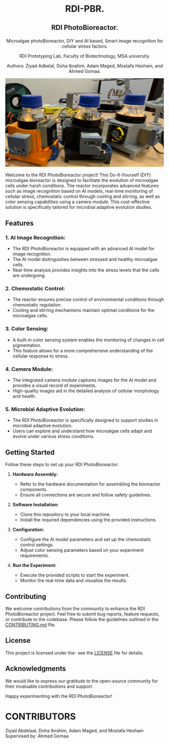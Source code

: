 
# **<p align="center"> RDI-PBR.</p>**
## <p align="center"> RDI PhotoBioreactor. </p>
<p align="center"> Microalgae photoBioreactor, DIY and AI based, Smart image recognition for cellular stress factors. </p>
<p align="center"> RDI Prototyping Lab, Faculty of Biotechnology, MSA university. </p>
<p align="center"> Authors: Ziyad Adbelal, Doha Ibrahim, Adam Maged, Mostafa Hesham, and  Ahmed Gomaa. </p>
 
<p align="center"> 
<img src= "6-pbr.png"> 
</p>

Welcome to the RDI PhotoBioreactor project! This Do-It-Yourself (DIY) microalgae bioreactor is designed to facilitate the evolution of microalgae cells under harsh conditions. The reactor incorporates advanced features such as image recognition based on AI models, real-time monitoring of cellular stress, chemostatic control through cooling and stirring, as well as color sensing capabilities using a camera module. This cost-effective solution is specifically tailored for microbial adaptive evolution studies.

## Features

### 1. **AI Image Recognition:**
   - The RDI PhotoBioreactor is equipped with an advanced AI model for image recognition.
   - The AI model distinguishes between stressed and healthy microalgae cells.
   - Real-time analysis provides insights into the stress levels that the cells are undergoing.

### 2. **Chemostatic Control:**
   - The reactor ensures precise control of environmental conditions through chemostatic regulation.
   - Cooling and stirring mechanisms maintain optimal conditions for the microalgae cells.

### 3. **Color Sensing:**
   - A built-in color sensing system enables the monitoring of changes in cell pigmentation.
   - This feature allows for a more comprehensive understanding of the cellular response to stress.

### 4. **Camera Module:**
   - The integrated camera module captures images for the AI model and provides a visual record of experiments.
   - High-quality images aid in the detailed analysis of cellular morphology and health.

### 5. **Microbial Adaptive Evolution:**
   - The RDI PhotoBioreactor is specifically designed to support studies in microbial adaptive evolution.
   - Users can explore and understand how microalgae cells adapt and evolve under various stress conditions.

## Getting Started

Follow these steps to set up your RDI PhotoBioreactor:

1. **Hardware Assembly:**
   - Refer to the hardware documentation for assembling the bioreactor components.
   - Ensure all connections are secure and follow safety guidelines.

2. **Software Installation:**
   - Clone this repository to your local machine.
   - Install the required dependencies using the provided instructions.

3. **Configuration:**
   - Configure the AI model parameters and set up the chemostatic control settings.
   - Adjust color sensing parameters based on your experiment requirements.

4. **Run the Experiment:**
   - Execute the provided scripts to start the experiment.
   - Monitor the real-time data and visualize the results.

## Contributing

We welcome contributions from the community to enhance the RDI PhotoBioreactor project. Feel free to submit bug reports, feature requests, or contribute to the codebase. Please follow the guidelines outlined in the [CONTRIBUTING.md](CONTRIBUTING.md) file.

## License

This project is licensed under the- see the [LICENSE](LICENSE) file for details.

## Acknowledgments

We would like to express our gratitude to the open-source community for their invaluable contributions and support.

Happy experimenting with the RDI PhotoBioreactor!

# CONTRIBUTORS 
Ziyad Abdelaal, 
Doha Ibrahim,
Adam Maged, and
Mostafa Hesham 
Supervised by: Ahmed Gomaa
